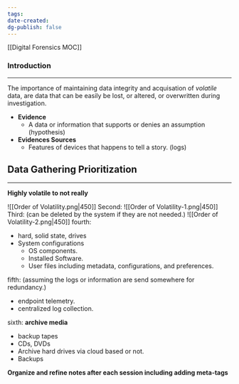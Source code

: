 ```yaml
---
tags: 
date-created: 
dg-publish: false
---
```

[[Digital Forensics MOC]]
### Introduction
---
The importance of maintaining data integrity and acquisation of _volatile_ data, are data that can be easily be lost, or altered, or overwritten during investigation.

- **Evidence**
	- A data or information that supports or denies an assumption (hypothesis)
- **Evidences Sources**
	- Features of devices that happens to tell a story. (logs)
## Data Gathering Prioritization
---
**Highly volatile to not really**

![[Order of Volatility.png|450]]
Second:
![[Order of Volatility-1.png|450]]
Third: (can be deleted by the system if they are not needed.)
![[Order of Volatility-2.png|450]]
fourth:
- hard, solid state, drives
- System configurations
	- OS components.
	- Installed Software.
	- User files including metadata, configurations, and preferences.

fifth: (assuming the logs or information are send somewhere for redundancy.)
- endpoint telemetry.
- centralized log collection.

sixth: **archive media**
- backup tapes
- CDs, DVDs
- Archive hard drives via cloud based or not.
- Backups


**Organize and refine notes after each session including adding meta-tags**

